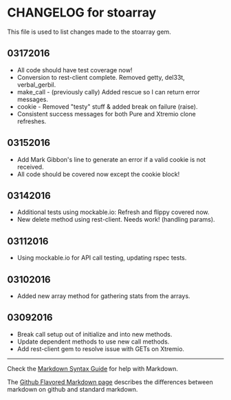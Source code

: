 # CHANGELOG for stoarray

This file is used to list changes made to the stoarray gem.

## 03172016

* All code should have test coverage now!
* Conversion to rest-client complete. Removed getty, del33t, verbal_gerbil.
* make_call - (previously cally) Added rescue so I can return error messages.
* cookie - Removed "testy" stuff & added break on failure (raise).
* Consistent success messages for both Pure and Xtremio clone refreshes.

## 03152016

* Add Mark Gibbon's line to generate an error if a valid cookie is not received.
* All code should be covered now except the cookie block!

## 03142016

* Additional tests using mockable.io: Refresh and flippy covered now.
* New delete method using rest-client. Needs work! (handling params).

## 03112016

* Using mockable.io for API call testing, updating rspec tests.

## 03102016

* Added new array method for gathering stats from the arrays.

## 03092016

* Break call setup out of initialize and into new methods.
* Update dependent methods to use new call methods.
* Add rest-client gem to resolve issue with GETs on Xtremio.

- - -
Check the [Markdown Syntax Guide](http://daringfireball.net/projects/markdown/syntax) for help with Markdown.

The [Github Flavored Markdown page](http://github.github.com/github-flavored-markdown/) describes the differences between markdown on github and standard markdown.
